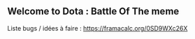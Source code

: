 ## Welcome to Dota : Battle Of The meme

Liste bugs / idées à faire : https://framacalc.org/0SD9WXc26X
